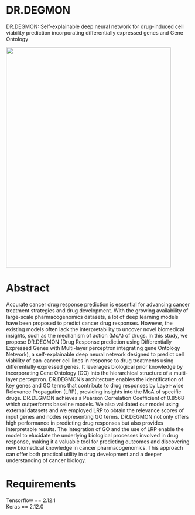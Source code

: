 # DR.DEGMON
DR.DEGMON: Self-explainable deep neural network for drug-induced cell viability prediction incorporating differentially expressed genes and Gene Ontology


<img src="https://github.com/user-attachments/assets/f2a99ac4-aab7-4f89-b14e-51eeba98ff77" width="450" height="600"/>

# Abstract
Accurate cancer drug response prediction is essential for advancing cancer treatment strategies and drug development. With the growing availability of large-scale pharmacogenomics datasets, a lot of deep learning models have been proposed to predict cancer drug responses. However, the existing models often lack the interpretability to uncover novel biomedical insights, such as the mechanism of action (MoA) of drugs. In this study, we propose DR.DEGMON (Drug Response prediction using Differentially Expressed Genes with Multi-layer perceptron integrating gene Ontology Network), a self-explainable deep neural network designed to predict cell viability of pan-cancer cell lines in response to drug treatments using differentially expressed genes. It leverages biological prior knowledge by incorporating Gene Ontology (GO) into the hierarchical structure of a multi-layer perceptron. DR.DEGMON’s architecture enables the identification of key genes and GO terms that contribute to drug responses by Layer-wise Relevance Propagation (LRP), providing insights into the MoA of specific drugs. DR.DEGMON achieves a Pearson Correlation Coefficient of 0.8568 which outperforms baseline models. We also validated our model using external datasets and we employed LRP to obtain the relevance scores of input genes and nodes representing GO terms. DR.DEGMON not only offers high performance in predicting drug responses but also provides interpretable results. The integration of GO and the use of LRP enable the model to elucidate the underlying biological processes involved in drug response, making it a valuable tool for predicting outcomes and discovering new biomedical knowledge in cancer pharmacogenomics. This approach can offer both practical utility in drug development and a deeper understanding of cancer biology.

# Requirements

Tensorflow == 2.12.1  
Keras == 2.12.0  

